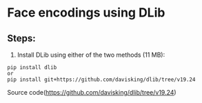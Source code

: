 # Face encodings using DLib

## Steps:
1. Install DLib using either of the two methods (11 MB):
```
pip install dlib
or
pip install git+https://github.com/davisking/dlib/tree/v19.24
```

Source code(https://github.com/davisking/dlib/tree/v19.24)
